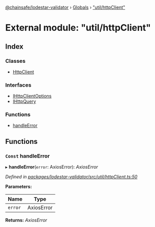 [@chainsafe/lodestar-validator](../README.md) › [Globals](../globals.md) › ["util/httpClient"](_util_httpclient_.md)

# External module: "util/httpClient"

## Index

### Classes

* [HttpClient](../classes/_util_httpclient_.httpclient.md)

### Interfaces

* [IHttpClientOptions](../interfaces/_util_httpclient_.ihttpclientoptions.md)
* [IHttpQuery](../interfaces/_util_httpclient_.ihttpquery.md)

### Functions

* [handleError](_util_httpclient_.md#const-handleerror)

## Functions

### `Const` handleError

▸ **handleError**(`error`: AxiosError): *AxiosError*

*Defined in [packages/lodestar-validator/src/util/httpClient.ts:50](https://github.com/ChainSafe/lodestar/blob/b76b72d03/packages/lodestar-validator/src/util/httpClient.ts#L50)*

**Parameters:**

Name | Type |
------ | ------ |
`error` | AxiosError |

**Returns:** *AxiosError*
